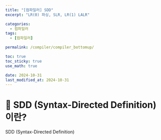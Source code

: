 ```yaml
---
title: "[컴파일러] SDD"
excerpt: "LR(0) 파싱, SLR, LR(1) LALR"

categories:
  - 컴파일러
tags:
  - [컴파일러]

permalink: /compiler/compiler_bottomup/

toc: true
toc_sticky: true
use_math: true

date: 2024-10-31
last_modified_at: 2024-10-31
---
```


# 👑 SDD (Syntax-Directed Definition) 이란?

SDD (Syntax-Directed Definition)